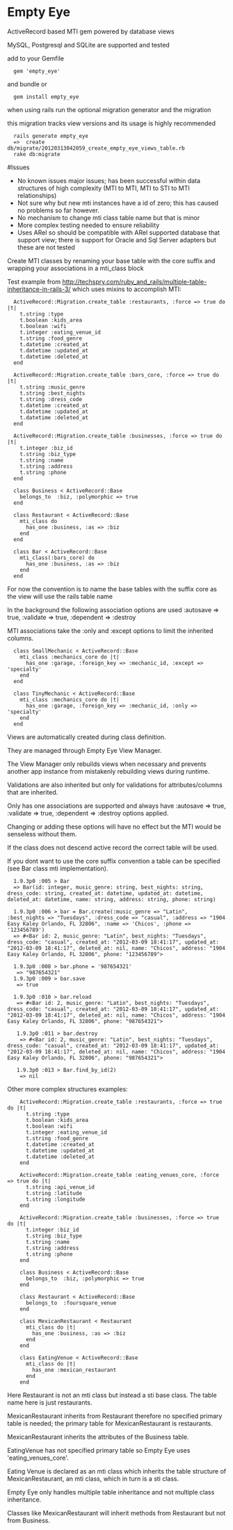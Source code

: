 # Empty Eye

ActiveRecord based MTI gem powered by database views

MySQL, Postgresql and SQLite are supported and tested

add to your Gemfile

      gem 'empty_eye'
      
and bundle or

      gem install empty_eye
      
when using rails run the optional migration generator and the migration

this migration tracks view versions and its usage is highly recommended

      rails generate empty_eye
      =>  create  db/migrate/20120313042059_create_empty_eye_views_table.rb
      rake db:migrate

#Issues

* No known issues major issues; has been successful within data structures of high complexity (MTI to MTI, MTI to STI to MTI relationships)
* Not sure why but new mti instances have a id of zero; this has caused no problems so far however.
* No mechanism to change mti class table name but that is minor
* More complex testing needed to ensure reliability
* Uses ARel so should be compatible with ARel supported database that support view; there is support for Oracle and Sql Server adapters but these are not tested

Create MTI classes by renaming your base table with the core suffix and wrapping your associations in a mti\_class block

Test example from http://techspry.com/ruby_and_rails/multiple-table-inheritance-in-rails-3/ which uses mixins to accomplish MTI:

      ActiveRecord::Migration.create_table :restaurants, :force => true do |t|
        t.string :type
        t.boolean :kids_area
        t.boolean :wifi
        t.integer :eating_venue_id
        t.string :food_genre
        t.datetime :created_at
        t.datetime :updated_at
        t.datetime :deleted_at
      end

      ActiveRecord::Migration.create_table :bars_core, :force => true do |t|
        t.string :music_genre
        t.string :best_nights
        t.string :dress_code
        t.datetime :created_at
        t.datetime :updated_at
        t.datetime :deleted_at
      end

      ActiveRecord::Migration.create_table :businesses, :force => true do |t|
        t.integer :biz_id
        t.string :biz_type
        t.string :name
        t.string :address
        t.string :phone
      end

      class Business < ActiveRecord::Base
        belongs_to  :biz, :polymorphic => true
      end

      class Restaurant < ActiveRecord::Base
        mti_class do
          has_one :business, :as => :biz
        end
      end

      class Bar < ActiveRecord::Base
        mti_class(:bars_core) do
          has_one :business, :as => :biz
        end
      end
      
For now the convention is to name the base tables with the suffix core as the view will use the rails table name

In the background the following association options are used :autosave => true, :validate => true, :dependent => :destroy

MTI associations take the :only and :except options to limit the inherited columns.

      class SmallMechanic < ActiveRecord::Base
        mti_class :mechanics_core do |t|
          has_one :garage, :foreign_key => :mechanic_id, :except => 'specialty'
        end
      end

      class TinyMechanic < ActiveRecord::Base
        mti_class :mechanics_core do |t|
          has_one :garage, :foreign_key => :mechanic_id, :only => 'specialty'
        end
      end
      

Views are automatically created during class definition.  

They are managed through Empty Eye View Manager.

The View Manager only rebuilds views when necessary and prevents another app instance from mistakenly rebuilding views during runtime.

Validations are also inherited but only for validations for attributes/columns that are inherited.

Only has one associations are supported and always have :autosave => true, :validate => true, :dependent => :destroy options applied.

Changing or adding these options will have no effect but the MTI would be senseless without them.

If the class does not descend active record the correct table will be used.

If you dont want to use the core suffix convention a table can be specified (see Bar class mti implementation).


      1.9.3p0 :005 > Bar
      => Bar(id: integer, music_genre: string, best_nights: string, dress_code: string, created_at: datetime, updated_at: datetime, deleted_at: datetime, name: string, address: string, phone: string)
      
      1.9.3p0 :006 > bar = Bar.create(:music_genre => "Latin", :best_nights => "Tuesdays", :dress_code => "casual", :address => "1904 Easy Kaley Orlando, FL 32806", :name => 'Chicos', :phone => '123456789')
      => #<Bar id: 2, music_genre: "Latin", best_nights: "Tuesdays", dress_code: "casual", created_at: "2012-03-09 18:41:17", updated_at: "2012-03-09 18:41:17", deleted_at: nil, name: "Chicos", address: "1904 Easy Kaley Orlando, FL 32806", phone: "123456789">
      
      1.9.3p0 :008 > bar.phone = '987654321'
       => "987654321" 
      1.9.3p0 :009 > bar.save
       => true
      
      1.9.3p0 :010 > bar.reload
       => #<Bar id: 2, music_genre: "Latin", best_nights: "Tuesdays", dress_code: "casual", created_at: "2012-03-09 18:41:17", updated_at: "2012-03-09 18:41:17", deleted_at: nil, name: "Chicos", address: "1904 Easy Kaley Orlando, FL 32806", phone: "987654321">
       
       1.9.3p0 :011 > bar.destroy
        => #<Bar id: 2, music_genre: "Latin", best_nights: "Tuesdays", dress_code: "casual", created_at: "2012-03-09 18:41:17", updated_at: "2012-03-09 18:41:17", deleted_at: nil, name: "Chicos", address: "1904 Easy Kaley Orlando, FL 32806", phone: "987654321">
      
       1.9.3p0 :013 > Bar.find_by_id(2)
        => nil
        
Other more complex structures examples:

        ActiveRecord::Migration.create_table :restaurants, :force => true do |t|
          t.string :type
          t.boolean :kids_area
          t.boolean :wifi
          t.integer :eating_venue_id
          t.string :food_genre
          t.datetime :created_at
          t.datetime :updated_at
          t.datetime :deleted_at
        end

        ActiveRecord::Migration.create_table :eating_venues_core, :force => true do |t|
          t.string :api_venue_id
          t.string :latitude
          t.string :longitude
        end
        
        ActiveRecord::Migration.create_table :businesses, :force => true do |t|
          t.integer :biz_id
          t.string :biz_type
          t.string :name
          t.string :address
          t.string :phone
        end

        class Business < ActiveRecord::Base
          belongs_to  :biz, :polymorphic => true
        end
        
        class Restaurant < ActiveRecord::Base
          belongs_to  :foursquare_venue
        end

        class MexicanRestaurant < Restaurant
          mti_class do |t|
            has_one :business, :as => :biz
          end
        end

        class EatingVenue < ActiveRecord::Base
          mti_class do |t|
            has_one :mexican_restaurant
          end
        end
      
Here Restaurant is not an mti class but instead a sti base class. The table name here is just restaurants.

MexicanRestaurant inherits from Restaurant therefore no specified primary table is needed; the primary table for MexicanRestaurant is restaurants.

MexicanRestaurant inherits the attributes of the Business table.

EatingVenue has not specified primary table so Empty Eye uses 'eating\_venues\_core'.

Eating Venue is declared as an mti class which inherits the table structure of MexicanRestaurant, an mti class, which in turn is a sti class.

Empty Eye only handles multiple table inheritance and not multiple class inheritance.

Classes like MexicanRestaurant will inherit methods from Restaurant but not from Business.
      
      

